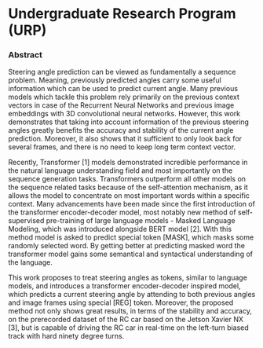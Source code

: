 # Undergraduate Research Program (URP)
### Abstract

Steering angle prediction can be viewed as fundamentally a sequence problem. Meaning, previously predicted angles carry some useful information which can be used to predict current angle. Many previous models which tackle this problem rely primarily on the previous context vectors in case of the Recurrent Neural Networks and previous image embeddings with 3D convolutional neural networks. However, this work demonstrates that taking into account information of the previous steering angles greatly benefits the accuracy and stability of the current angle prediction. Moreover, it also shows that it sufficient to only look back for several frames, and there is no need to keep long term context vector. 

Recently, Transformer [1] models demonstrated incredible performance in the natural language understanding field and most importantly on the sequence generation tasks. Transformers outperform all other models on the sequence related tasks because of the self-attention mechanism, as it allows the model to concentrate on most important words within a specific context. Many advancements have been made since the first introduction of the transformer encoder-decoder model, most notably new method of self-supervised pre-training of large language models - Masked Language Modeling, which was introduced alongside BERT model [2]. With this method model is asked to predict special token [MASK], which masks some randomly selected word. By getting better at predicting masked word the transformer model gains some semantical and syntactical understanding of the language. 

This work proposes to treat steering angles as tokens, similar to language models, and introduces a transformer encoder-decoder inspired model, which predicts a current steering angle by attending to both previous angles and image frames using special [REG] token. Moreover, the proposed method not only shows great results, in terms of the stability and accuracy, on the prerecorded dataset of the RC car based on the Jetson Xavier NX [3], but is capable of driving the RC car in real-time on the left-turn biased track with hard ninety degree turns. 

